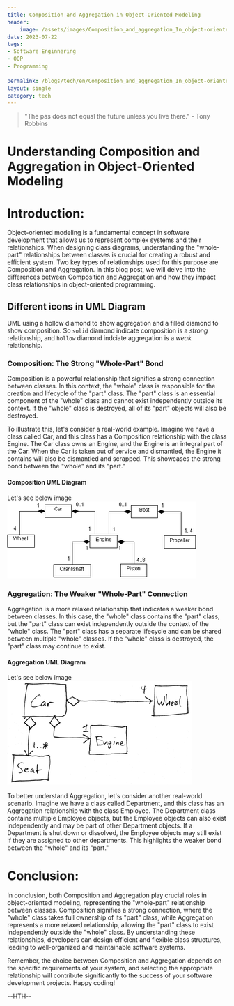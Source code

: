 ```yaml
---
title: Composition and Aggregation in Object-Oriented Modeling
header:
    image: /assets/images/Composition_and_aggregation_In_object-oriented_modeling.jpg
date: 2023-07-22
tags:
- Software Enginnering
- OOP
- Programming

permalink: /blogs/tech/en/Composition_and_aggregation_In_object-oriented_modeling
layout: single
category: tech
---
```

> "The pas does not equal the future unless you live there." - Tony Robbins


# Understanding Composition and Aggregation in Object-Oriented Modeling

# Introduction:
Object-oriented modeling is a fundamental concept in software development that allows us to represent complex systems and their relationships. When designing class diagrams, understanding the "whole-part" relationships between classes is crucial for creating a robust and efficient system. Two key types of relationships used for this purpose are Composition and Aggregation. In this blog post, we will delve into the differences between Composition and Aggregation and how they impact class relationships in object-oriented programming.

## Different icons in UML Diagram
UML using a hollow diamond to show aggregation and a filled diamond to show composition.
So `solid` diamond indicate composition is a *strong* relationship, and `hollow` diamond indciate aggregation is a *weak* relationship.

### Composition: The Strong "Whole-Part" Bond
Composition is a powerful relationship that signifies a strong connection between classes. 
In this context, the "whole" class is responsible for the creation and lifecycle of the "part" class. 
The "part" class is an essential component of the "whole" class and cannot exist independently outside its context. 
If the "whole" class is destroyed, all of its "part" objects will also be destroyed.


To illustrate this, let's consider a real-world example. 
Imagine we have a class called Car, and this class has a Composition relationship with the class Engine. 
The Car class owns an Engine, and the Engine is an integral part of the Car. When the Car is taken out of service and dismantled, the Engine it contains will also be dismantled and scrapped.
This showcases the strong bond between the "whole" and its "part."
#### Composition UML Diagram
Let's see below image
![Composition UML Diagram](/assets/images/uml_composition.gif)


### Aggregation: The Weaker "Whole-Part" Connection

Aggregation is a more relaxed relationship that indicates a weaker bond between classes. 
In this case, the "whole" class contains the "part" class, but the "part" class can exist independently outside the context of the "whole" class. 
The "part" class has a separate lifecycle and can be shared between multiple "whole" classes. 
If the "whole" class is destroyed, the "part" class may continue to exist.

#### Aggregation UML Diagram
Let's see below image
![Aggregation UML Diagram](/assets/images/uMLAggregation.png)

To better understand Aggregation, let's consider another real-world scenario. 
Imagine we have a class called Department, and this class has an Aggregation relationship with the class Employee. 
The Department class contains multiple Employee objects, but the Employee objects can also exist independently and may be part of other Department objects.
If a Department is shut down or dissolved, the Employee objects may still exist if they are assigned to other departments. 
This highlights the weaker bond between the "whole" and its "part."

# Conclusion:
In conclusion, both Composition and Aggregation play crucial roles in object-oriented modeling, representing the "whole-part" relationship between classes. Composition signifies a strong connection, where the "whole" class takes full ownership of its "part" class, while Aggregation represents a more relaxed relationship, allowing the "part" class to exist independently outside the "whole" class. By understanding these relationships, developers can design efficient and flexible class structures, leading to well-organized and maintainable software systems.

Remember, the choice between Composition and Aggregation depends on the specific requirements of your system, and selecting the appropriate relationship will contribute significantly to the success of your software development projects. Happy coding!

--HTH--
